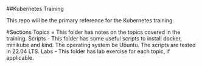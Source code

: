 ##Kubernetes Training 

This repo will be the primary reference for the Kubernetes training. 

#Sections 
Topics = This folder has notes on the topics covered in the training.
Scripts - This folder has some useful scripts to install docker, minikube and kind. The operating system be Ubuntu. The scripts are tested in 22.04 LTS.
Labs - This folder has lab exercise for each topic, if applicable. 


